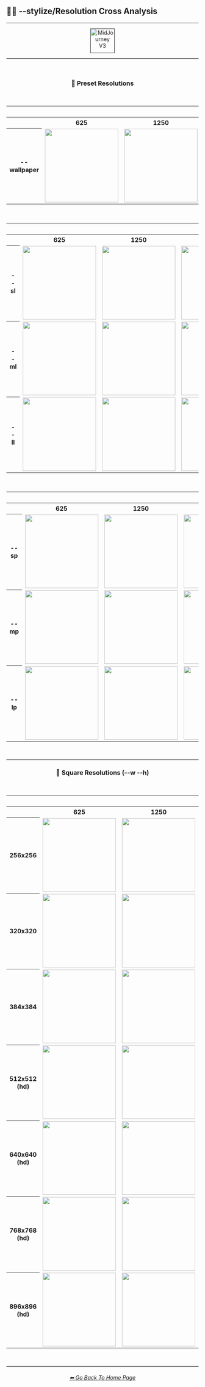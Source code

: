 <h2>🎇📏 --stylize/Resolution Cross Analysis</h2>

<hr><!--------------->

<div align="center">

[<img src="https://github.com/willwulfken/MidJourney-Styles-and-Keywords-Reference/blob/main/Images/Repo_Parts/Buttons/Version_Buttons/button_version_V3_active_full.webp?raw=true" alt="MidJourney V3" height="64" />]()

</div>

<hr>
<br>

<div align="center">

<h3>📏 Preset Resolutions</h3>
<br>

<table>
    <tr align=center valign=middle>
        <th></th>
        <th colspan=8>Stylize</th>
    </tr>
    <tr align=center valign=middle>
        <th></th>
        <th>625</th>
        <th>1250</th>
        <th>2500</th>
        <th>5000</th>
        <th>10000</th>
        <th>20000</th>
        <th>40000</th>
        <th>60000</th>
    </tr>
    <tr align=center valign=middle>
        <th width=120>--wallpaper</th>
        <td><img src="https://github.com/willwulfken/MidJourney-Styles-and-Keywords-Reference/blob/main/Images/MJ_V3/Comparison_Page_Images/Stylize_Resolution_Cross_Analysis/--wallpaper/sphere_wallpaper_stylize_625.webp?raw=true" width="192" /></td>
        <td><img src="https://github.com/willwulfken/MidJourney-Styles-and-Keywords-Reference/blob/main/Images/MJ_V3/Comparison_Page_Images/Stylize_Resolution_Cross_Analysis/--wallpaper/sphere_wallpaper_stylize_1250.webp?raw=true" width="192" /></td>
        <td><img src="https://github.com/willwulfken/MidJourney-Styles-and-Keywords-Reference/blob/main/Images/MJ_V3/Comparison_Page_Images/Stylize_Resolution_Cross_Analysis/--wallpaper/sphere_wallpaper_stylize_2500.webp?raw=true" width="192" /></td>
        <td><img src="https://github.com/willwulfken/MidJourney-Styles-and-Keywords-Reference/blob/main/Images/MJ_V3/Comparison_Page_Images/Stylize_Resolution_Cross_Analysis/--wallpaper/sphere_wallpaper_stylize_5000.webp?raw=true" width="192" /></td>
        <td><img src="https://github.com/willwulfken/MidJourney-Styles-and-Keywords-Reference/blob/main/Images/MJ_V3/Comparison_Page_Images/Stylize_Resolution_Cross_Analysis/--wallpaper/sphere_wallpaper_stylize_10000.webp?raw=true" width="192" /></td>
        <td><img src="https://github.com/willwulfken/MidJourney-Styles-and-Keywords-Reference/blob/main/Images/MJ_V3/Comparison_Page_Images/Stylize_Resolution_Cross_Analysis/--wallpaper/sphere_wallpaper_stylize_20000.webp?raw=true" width="192" /></td>
        <td><img src="https://github.com/willwulfken/MidJourney-Styles-and-Keywords-Reference/blob/main/Images/MJ_V3/Comparison_Page_Images/Stylize_Resolution_Cross_Analysis/--wallpaper/sphere_wallpaper_stylize_40000.webp?raw=true" width="192" /></td>
        <td><img src="https://github.com/willwulfken/MidJourney-Styles-and-Keywords-Reference/blob/main/Images/MJ_V3/Comparison_Page_Images/Stylize_Resolution_Cross_Analysis/--wallpaper/sphere_wallpaper_stylize_60000.webp?raw=true" width="192" /></td>
    </tr>
</table>

<br>

<table>
    <tr align=center valign=middle>
        <th></th>
        <th colspan=8>Stylize</th>
    </tr>
    <tr align=center valign=middle>
        <th></th>
        <th>625</th>
        <th>1250</th>
        <th>2500</th>
        <th>5000</th>
        <th>10000</th>
        <th>20000</th>
        <th>40000</th>
        <th>60000</th>
    </tr>
    <tr align=center valign=middle>
        <th width=70>--sl</th>
        <td><img src="https://github.com/willwulfken/MidJourney-Styles-and-Keywords-Reference/blob/main/Images/MJ_V3/Comparison_Page_Images/Stylize_Resolution_Cross_Analysis/--sl/sphere_sl_stylize_625.webp?raw=true" width="192" /></td>
        <td><img src="https://github.com/willwulfken/MidJourney-Styles-and-Keywords-Reference/blob/main/Images/MJ_V3/Comparison_Page_Images/Stylize_Resolution_Cross_Analysis/--sl/sphere_sl_stylize_1250.webp?raw=true" width="192" /></td>
        <td><img src="https://github.com/willwulfken/MidJourney-Styles-and-Keywords-Reference/blob/main/Images/MJ_V3/Comparison_Page_Images/Stylize_Resolution_Cross_Analysis/--sl/sphere_sl_stylize_2500.webp?raw=true" width="192" /></td>
        <td><img src="https://github.com/willwulfken/MidJourney-Styles-and-Keywords-Reference/blob/main/Images/MJ_V3/Comparison_Page_Images/Stylize_Resolution_Cross_Analysis/--sl/sphere_sl_stylize_5000.webp?raw=true" width="192" /></td>
        <td><img src="https://github.com/willwulfken/MidJourney-Styles-and-Keywords-Reference/blob/main/Images/MJ_V3/Comparison_Page_Images/Stylize_Resolution_Cross_Analysis/--sl/sphere_sl_stylize_10000.webp?raw=true" width="192" /></td>
        <td><img src="https://github.com/willwulfken/MidJourney-Styles-and-Keywords-Reference/blob/main/Images/MJ_V3/Comparison_Page_Images/Stylize_Resolution_Cross_Analysis/--sl/sphere_sl_stylize_20000.webp?raw=true" width="192" /></td>
        <td><img src="https://github.com/willwulfken/MidJourney-Styles-and-Keywords-Reference/blob/main/Images/MJ_V3/Comparison_Page_Images/Stylize_Resolution_Cross_Analysis/--sl/sphere_sl_stylize_40000.webp?raw=true" width="192" /></td>
        <td><img src="https://github.com/willwulfken/MidJourney-Styles-and-Keywords-Reference/blob/main/Images/MJ_V3/Comparison_Page_Images/Stylize_Resolution_Cross_Analysis/--sl/sphere_sl_stylize_60000.webp?raw=true" width="192" /></td>
    </tr>
    <tr align=center valign=middle>
        <th>--ml</th>
        <td><img src="https://github.com/willwulfken/MidJourney-Styles-and-Keywords-Reference/blob/main/Images/MJ_V3/Comparison_Page_Images/Stylize_Resolution_Cross_Analysis/--ml/sphere_ml_stylize_625.webp?raw=true" width="192" /></td>
        <td><img src="https://github.com/willwulfken/MidJourney-Styles-and-Keywords-Reference/blob/main/Images/MJ_V3/Comparison_Page_Images/Stylize_Resolution_Cross_Analysis/--ml/sphere_ml_stylize_1250.webp?raw=true" width="192" /></td>
        <td><img src="https://github.com/willwulfken/MidJourney-Styles-and-Keywords-Reference/blob/main/Images/MJ_V3/Comparison_Page_Images/Stylize_Resolution_Cross_Analysis/--ml/sphere_ml_stylize_2500.webp?raw=true" width="192" /></td>
        <td><img src="https://github.com/willwulfken/MidJourney-Styles-and-Keywords-Reference/blob/main/Images/MJ_V3/Comparison_Page_Images/Stylize_Resolution_Cross_Analysis/--ml/sphere_ml_stylize_5000.webp?raw=true" width="192" /></td>
        <td><img src="https://github.com/willwulfken/MidJourney-Styles-and-Keywords-Reference/blob/main/Images/MJ_V3/Comparison_Page_Images/Stylize_Resolution_Cross_Analysis/--ml/sphere_ml_stylize_10000.webp?raw=true" width="192" /></td>
        <td><img src="https://github.com/willwulfken/MidJourney-Styles-and-Keywords-Reference/blob/main/Images/MJ_V3/Comparison_Page_Images/Stylize_Resolution_Cross_Analysis/--ml/sphere_ml_stylize_20000.webp?raw=true" width="192" /></td>
        <td><img src="https://github.com/willwulfken/MidJourney-Styles-and-Keywords-Reference/blob/main/Images/MJ_V3/Comparison_Page_Images/Stylize_Resolution_Cross_Analysis/--ml/sphere_ml_stylize_40000.webp?raw=true" width="192" /></td>
        <td><img src="https://github.com/willwulfken/MidJourney-Styles-and-Keywords-Reference/blob/main/Images/MJ_V3/Comparison_Page_Images/Stylize_Resolution_Cross_Analysis/--ml/sphere_ml_stylize_60000.webp?raw=true" width="192" /></td>
    </tr>
    <tr align=center valign=middle>
        <th width=35>--ll</th>
        <td><img src="https://github.com/willwulfken/MidJourney-Styles-and-Keywords-Reference/blob/main/Images/MJ_V3/Comparison_Page_Images/Stylize_Resolution_Cross_Analysis/--ll/sphere_ll_stylize_625.webp?raw=true" width="192" /></td>
        <td><img src="https://github.com/willwulfken/MidJourney-Styles-and-Keywords-Reference/blob/main/Images/MJ_V3/Comparison_Page_Images/Stylize_Resolution_Cross_Analysis/--ll/sphere_ll_stylize_1250.webp?raw=true" width="192" /></td>
        <td><img src="https://github.com/willwulfken/MidJourney-Styles-and-Keywords-Reference/blob/main/Images/MJ_V3/Comparison_Page_Images/Stylize_Resolution_Cross_Analysis/--ll/sphere_ll_stylize_2500.webp?raw=true" width="192" /></td>
        <td><img src="https://github.com/willwulfken/MidJourney-Styles-and-Keywords-Reference/blob/main/Images/MJ_V3/Comparison_Page_Images/Stylize_Resolution_Cross_Analysis/--ll/sphere_ll_stylize_5000.webp?raw=true" width="192" /></td>
        <td><img src="https://github.com/willwulfken/MidJourney-Styles-and-Keywords-Reference/blob/main/Images/MJ_V3/Comparison_Page_Images/Stylize_Resolution_Cross_Analysis/--ll/sphere_ll_stylize_10000.webp?raw=true" width="192" /></td>
        <td><img src="https://github.com/willwulfken/MidJourney-Styles-and-Keywords-Reference/blob/main/Images/MJ_V3/Comparison_Page_Images/Stylize_Resolution_Cross_Analysis/--ll/sphere_ll_stylize_20000.webp?raw=true" width="192" /></td>
        <td><img src="https://github.com/willwulfken/MidJourney-Styles-and-Keywords-Reference/blob/main/Images/MJ_V3/Comparison_Page_Images/Stylize_Resolution_Cross_Analysis/--ll/sphere_ll_stylize_40000.webp?raw=true" width="192" /></td>
        <td><img src="https://github.com/willwulfken/MidJourney-Styles-and-Keywords-Reference/blob/main/Images/MJ_V3/Comparison_Page_Images/Stylize_Resolution_Cross_Analysis/--ll/sphere_ll_stylize_60000.webp?raw=true" width="192" /></td>
    </tr>
</table>

<br>

<table>
    <tr align=center valign=middle>
        <th></th>
        <th colspan=8>Stylize</th>
    </tr>
    <tr align=center valign=middle>
        <th></th>
        <th>625</th>
        <th>1250</th>
        <th>2500</th>
        <th>5000</th>
        <th>10000</th>
        <th>20000</th>
        <th>40000</th>
        <th>60000</th>
    </tr>
    <tr align=center valign=middle>
        <th width=70>--sp</th>
        <td><img src="https://github.com/willwulfken/MidJourney-Styles-and-Keywords-Reference/blob/main/Images/MJ_V3/Comparison_Page_Images/Stylize_Resolution_Cross_Analysis/--sp/sphere_sp_stylize_625.webp?raw=true" width="192" /></td>
        <td><img src="https://github.com/willwulfken/MidJourney-Styles-and-Keywords-Reference/blob/main/Images/MJ_V3/Comparison_Page_Images/Stylize_Resolution_Cross_Analysis/--sp/sphere_sp_stylize_1250.webp?raw=true" width="192" /></td>
        <td><img src="https://github.com/willwulfken/MidJourney-Styles-and-Keywords-Reference/blob/main/Images/MJ_V3/Comparison_Page_Images/Stylize_Resolution_Cross_Analysis/--sp/sphere_sp_stylize_2500.webp?raw=true" width="192" /></td>
        <td><img src="https://github.com/willwulfken/MidJourney-Styles-and-Keywords-Reference/blob/main/Images/MJ_V3/Comparison_Page_Images/Stylize_Resolution_Cross_Analysis/--sp/sphere_sp_stylize_5000.webp?raw=true" width="192" /></td>
        <td><img src="https://github.com/willwulfken/MidJourney-Styles-and-Keywords-Reference/blob/main/Images/MJ_V3/Comparison_Page_Images/Stylize_Resolution_Cross_Analysis/--sp/sphere_sp_stylize_10000.webp?raw=true" width="192" /></td>
        <td><img src="https://github.com/willwulfken/MidJourney-Styles-and-Keywords-Reference/blob/main/Images/MJ_V3/Comparison_Page_Images/Stylize_Resolution_Cross_Analysis/--sp/sphere_sp_stylize_20000.webp?raw=true" width="192" /></td>
        <td><img src="https://github.com/willwulfken/MidJourney-Styles-and-Keywords-Reference/blob/main/Images/MJ_V3/Comparison_Page_Images/Stylize_Resolution_Cross_Analysis/--sp/sphere_sp_stylize_40000.webp?raw=true" width="192" /></td>
        <td><img src="https://github.com/willwulfken/MidJourney-Styles-and-Keywords-Reference/blob/main/Images/MJ_V3/Comparison_Page_Images/Stylize_Resolution_Cross_Analysis/--sp/sphere_sp_stylize_60000.webp?raw=true" width="192" /></td>
    </tr>
    <tr align=center valign=middle>
        <th>--mp</th>
        <td><img src="https://github.com/willwulfken/MidJourney-Styles-and-Keywords-Reference/blob/main/Images/MJ_V3/Comparison_Page_Images/Stylize_Resolution_Cross_Analysis/--mp/sphere_mp_stylize_625.webp?raw=true" width="192" /></td>
        <td><img src="https://github.com/willwulfken/MidJourney-Styles-and-Keywords-Reference/blob/main/Images/MJ_V3/Comparison_Page_Images/Stylize_Resolution_Cross_Analysis/--mp/sphere_mp_stylize_1250.webp?raw=true" width="192" /></td>
        <td><img src="https://github.com/willwulfken/MidJourney-Styles-and-Keywords-Reference/blob/main/Images/MJ_V3/Comparison_Page_Images/Stylize_Resolution_Cross_Analysis/--mp/sphere_mp_stylize_2500.webp?raw=true" width="192" /></td>
        <td><img src="https://github.com/willwulfken/MidJourney-Styles-and-Keywords-Reference/blob/main/Images/MJ_V3/Comparison_Page_Images/Stylize_Resolution_Cross_Analysis/--mp/sphere_mp_stylize_5000.webp?raw=true" width="192" /></td>
        <td><img src="https://github.com/willwulfken/MidJourney-Styles-and-Keywords-Reference/blob/main/Images/MJ_V3/Comparison_Page_Images/Stylize_Resolution_Cross_Analysis/--mp/sphere_mp_stylize_10000.webp?raw=true" width="192" /></td>
        <td><img src="https://github.com/willwulfken/MidJourney-Styles-and-Keywords-Reference/blob/main/Images/MJ_V3/Comparison_Page_Images/Stylize_Resolution_Cross_Analysis/--mp/sphere_mp_stylize_20000.webp?raw=true" width="192" /></td>
        <td><img src="https://github.com/willwulfken/MidJourney-Styles-and-Keywords-Reference/blob/main/Images/MJ_V3/Comparison_Page_Images/Stylize_Resolution_Cross_Analysis/--mp/sphere_mp_stylize_40000.webp?raw=true" width="192" /></td>
        <td><img src="https://github.com/willwulfken/MidJourney-Styles-and-Keywords-Reference/blob/main/Images/MJ_V3/Comparison_Page_Images/Stylize_Resolution_Cross_Analysis/--mp/sphere_mp_stylize_60000.webp?raw=true" width="192" /></td>
    </tr>
    <tr align=center valign=middle>
        <th width=35>--lp</th>
        <td><img src="https://github.com/willwulfken/MidJourney-Styles-and-Keywords-Reference/blob/main/Images/MJ_V3/Comparison_Page_Images/Stylize_Resolution_Cross_Analysis/--lp/sphere_lp_stylize_625.webp?raw=true" width="192" /></td>
        <td><img src="https://github.com/willwulfken/MidJourney-Styles-and-Keywords-Reference/blob/main/Images/MJ_V3/Comparison_Page_Images/Stylize_Resolution_Cross_Analysis/--lp/sphere_lp_stylize_1250.webp?raw=true" width="192" /></td>
        <td><img src="https://github.com/willwulfken/MidJourney-Styles-and-Keywords-Reference/blob/main/Images/MJ_V3/Comparison_Page_Images/Stylize_Resolution_Cross_Analysis/--lp/sphere_lp_stylize_2500.webp?raw=true" width="192" /></td>
        <td><img src="https://github.com/willwulfken/MidJourney-Styles-and-Keywords-Reference/blob/main/Images/MJ_V3/Comparison_Page_Images/Stylize_Resolution_Cross_Analysis/--lp/sphere_lp_stylize_5000.webp?raw=true" width="192" /></td>
        <td><img src="https://github.com/willwulfken/MidJourney-Styles-and-Keywords-Reference/blob/main/Images/MJ_V3/Comparison_Page_Images/Stylize_Resolution_Cross_Analysis/--lp/sphere_lp_stylize_10000.webp?raw=true" width="192" /></td>
        <td><img src="https://github.com/willwulfken/MidJourney-Styles-and-Keywords-Reference/blob/main/Images/MJ_V3/Comparison_Page_Images/Stylize_Resolution_Cross_Analysis/--lp/sphere_lp_stylize_20000.webp?raw=true" width="192" /></td>
        <td><img src="https://github.com/willwulfken/MidJourney-Styles-and-Keywords-Reference/blob/main/Images/MJ_V3/Comparison_Page_Images/Stylize_Resolution_Cross_Analysis/--lp/sphere_lp_stylize_40000.webp?raw=true" width="192" /></td>
        <td><img src="https://github.com/willwulfken/MidJourney-Styles-and-Keywords-Reference/blob/main/Images/MJ_V3/Comparison_Page_Images/Stylize_Resolution_Cross_Analysis/--lp/sphere_lp_stylize_60000.webp?raw=true" width="192" /></td>
    </tr>
</table>

</div>

<br>

<hr><!--------------->

<div align="center">
<h3>📐 Square Resolutions (--w --h)</h3>
<br>

<table>
    <tr align=center valign=middle>
        <th></th>
        <th colspan=8>Stylize</th>
    </tr>
    <tr align=center valign=middle>
        <th></th>
        <th>625</th>
        <th>1250</th>
        <th>2500</th>
        <th>5000</th>
        <th>10000</th>
        <th>20000</th>
        <th>40000</th>
        <th>60000</th>
    </tr>
    <tr align=center valign=middle>
        <th width=80>256x256</th>
        <td><img src="https://github.com/willwulfken/MidJourney-Styles-and-Keywords-Reference/blob/main/Images/MJ_V3/Comparison_Page_Images/Stylize_Resolution_Cross_Analysis/--wh/256/sphere_wh_256_stylize_625.webp?raw=true" width="192" /></td>
        <td><img src="https://github.com/willwulfken/MidJourney-Styles-and-Keywords-Reference/blob/main/Images/MJ_V3/Comparison_Page_Images/Stylize_Resolution_Cross_Analysis/--wh/256/sphere_wh_256_stylize_1250.webp?raw=true" width="192" /></td>
        <td><img src="https://github.com/willwulfken/MidJourney-Styles-and-Keywords-Reference/blob/main/Images/MJ_V3/Comparison_Page_Images/Stylize_Resolution_Cross_Analysis/--wh/256/sphere_wh_256_stylize_2500.webp?raw=true" width="192" /></td>
        <td><img src="https://github.com/willwulfken/MidJourney-Styles-and-Keywords-Reference/blob/main/Images/MJ_V3/Comparison_Page_Images/Stylize_Resolution_Cross_Analysis/--wh/256/sphere_wh_256_stylize_5000.webp?raw=true" width="192" /></td>
        <td><img src="https://github.com/willwulfken/MidJourney-Styles-and-Keywords-Reference/blob/main/Images/MJ_V3/Comparison_Page_Images/Stylize_Resolution_Cross_Analysis/--wh/256/sphere_wh_256_stylize_10000.webp?raw=true" width="192" /></td>
        <td><img src="https://github.com/willwulfken/MidJourney-Styles-and-Keywords-Reference/blob/main/Images/MJ_V3/Comparison_Page_Images/Stylize_Resolution_Cross_Analysis/--wh/256/sphere_wh_256_stylize_20000.webp?raw=true" width="192" /></td>
        <td><img src="https://github.com/willwulfken/MidJourney-Styles-and-Keywords-Reference/blob/main/Images/MJ_V3/Comparison_Page_Images/Stylize_Resolution_Cross_Analysis/--wh/256/sphere_wh_256_stylize_40000.webp?raw=true" width="192" /></td>
        <td><img src="https://github.com/willwulfken/MidJourney-Styles-and-Keywords-Reference/blob/main/Images/MJ_V3/Comparison_Page_Images/Stylize_Resolution_Cross_Analysis/--wh/256/sphere_wh_256_stylize_60000.webp?raw=true" width="192" /></td>
    </tr>
    <tr align=center valign=middle>
        <th width=35>320x320</th>
        <td><img src="https://github.com/willwulfken/MidJourney-Styles-and-Keywords-Reference/blob/main/Images/MJ_V3/Comparison_Page_Images/Stylize_Resolution_Cross_Analysis/--wh/320/sphere_wh_320_stylize_625.webp?raw=true" width="192" /></td>
        <td><img src="https://github.com/willwulfken/MidJourney-Styles-and-Keywords-Reference/blob/main/Images/MJ_V3/Comparison_Page_Images/Stylize_Resolution_Cross_Analysis/--wh/320/sphere_wh_320_stylize_1250.webp?raw=true" width="192" /></td>
        <td><img src="https://github.com/willwulfken/MidJourney-Styles-and-Keywords-Reference/blob/main/Images/MJ_V3/Comparison_Page_Images/Stylize_Resolution_Cross_Analysis/--wh/320/sphere_wh_320_stylize_2500.webp?raw=true" width="192" /></td>
        <td><img src="https://github.com/willwulfken/MidJourney-Styles-and-Keywords-Reference/blob/main/Images/MJ_V3/Comparison_Page_Images/Stylize_Resolution_Cross_Analysis/--wh/320/sphere_wh_320_stylize_5000.webp?raw=true" width="192" /></td>
        <td><img src="https://github.com/willwulfken/MidJourney-Styles-and-Keywords-Reference/blob/main/Images/MJ_V3/Comparison_Page_Images/Stylize_Resolution_Cross_Analysis/--wh/320/sphere_wh_320_stylize_10000.webp?raw=true" width="192" /></td>
        <td><img src="https://github.com/willwulfken/MidJourney-Styles-and-Keywords-Reference/blob/main/Images/MJ_V3/Comparison_Page_Images/Stylize_Resolution_Cross_Analysis/--wh/320/sphere_wh_320_stylize_20000.webp?raw=true" width="192" /></td>
        <td><img src="https://github.com/willwulfken/MidJourney-Styles-and-Keywords-Reference/blob/main/Images/MJ_V3/Comparison_Page_Images/Stylize_Resolution_Cross_Analysis/--wh/320/sphere_wh_320_stylize_40000.webp?raw=true" width="192" /></td>
        <td><img src="https://github.com/willwulfken/MidJourney-Styles-and-Keywords-Reference/blob/main/Images/MJ_V3/Comparison_Page_Images/Stylize_Resolution_Cross_Analysis/--wh/320/sphere_wh_320_stylize_60000.webp?raw=true" width="192" /></td>
    </tr>
    <tr align=center valign=middle>
        <th>384x384</th>
        <td><img src="https://github.com/willwulfken/MidJourney-Styles-and-Keywords-Reference/blob/main/Images/MJ_V3/Comparison_Page_Images/Stylize_Resolution_Cross_Analysis/--wh/384/sphere_wh_384_stylize_625.webp?raw=true" width="192" /></td>
        <td><img src="https://github.com/willwulfken/MidJourney-Styles-and-Keywords-Reference/blob/main/Images/MJ_V3/Comparison_Page_Images/Stylize_Resolution_Cross_Analysis/--wh/384/sphere_wh_384_stylize_1250.webp?raw=true" width="192" /></td>
        <td><img src="https://github.com/willwulfken/MidJourney-Styles-and-Keywords-Reference/blob/main/Images/MJ_V3/Comparison_Page_Images/Stylize_Resolution_Cross_Analysis/--wh/384/sphere_wh_384_stylize_2500.webp?raw=true" width="192" /></td>
        <td><img src="https://github.com/willwulfken/MidJourney-Styles-and-Keywords-Reference/blob/main/Images/MJ_V3/Comparison_Page_Images/Stylize_Resolution_Cross_Analysis/--wh/384/sphere_wh_384_stylize_5000.webp?raw=true" width="192" /></td>
        <td><img src="https://github.com/willwulfken/MidJourney-Styles-and-Keywords-Reference/blob/main/Images/MJ_V3/Comparison_Page_Images/Stylize_Resolution_Cross_Analysis/--wh/384/sphere_wh_384_stylize_10000.webp?raw=true" width="192" /></td>
        <td><img src="https://github.com/willwulfken/MidJourney-Styles-and-Keywords-Reference/blob/main/Images/MJ_V3/Comparison_Page_Images/Stylize_Resolution_Cross_Analysis/--wh/384/sphere_wh_384_stylize_20000.webp?raw=true" width="192" /></td>
        <td><img src="https://github.com/willwulfken/MidJourney-Styles-and-Keywords-Reference/blob/main/Images/MJ_V3/Comparison_Page_Images/Stylize_Resolution_Cross_Analysis/--wh/384/sphere_wh_384_stylize_40000.webp?raw=true" width="192" /></td>
        <td><img src="https://github.com/willwulfken/MidJourney-Styles-and-Keywords-Reference/blob/main/Images/MJ_V3/Comparison_Page_Images/Stylize_Resolution_Cross_Analysis/--wh/384/sphere_wh_384_stylize_60000.webp?raw=true" width="192" /></td>
    </tr>
    <tr align=center valign=middle>
        <th>512x512 (hd)</th>
        <td><img src="https://github.com/willwulfken/MidJourney-Styles-and-Keywords-Reference/blob/main/Images/MJ_V3/Comparison_Page_Images/Stylize_Resolution_Cross_Analysis/--wh/512/sphere_wh_512_hd_stylize_625.webp?raw=true" width="192" /></td>
        <td><img src="https://github.com/willwulfken/MidJourney-Styles-and-Keywords-Reference/blob/main/Images/MJ_V3/Comparison_Page_Images/Stylize_Resolution_Cross_Analysis/--wh/512/sphere_wh_512_hd_stylize_1250.webp?raw=true" width="192" /></td>
        <td><img src="https://github.com/willwulfken/MidJourney-Styles-and-Keywords-Reference/blob/main/Images/MJ_V3/Comparison_Page_Images/Stylize_Resolution_Cross_Analysis/--wh/512/sphere_wh_512_hd_stylize_2500.webp?raw=true" width="192" /></td>
        <td><img src="https://github.com/willwulfken/MidJourney-Styles-and-Keywords-Reference/blob/main/Images/MJ_V3/Comparison_Page_Images/Stylize_Resolution_Cross_Analysis/--wh/512/sphere_wh_512_hd_stylize_5000.webp?raw=true" width="192" /></td>
        <td><img src="https://github.com/willwulfken/MidJourney-Styles-and-Keywords-Reference/blob/main/Images/MJ_V3/Comparison_Page_Images/Stylize_Resolution_Cross_Analysis/--wh/512/sphere_wh_512_hd_stylize_10000.webp?raw=true" width="192" /></td>
        <td><img src="https://github.com/willwulfken/MidJourney-Styles-and-Keywords-Reference/blob/main/Images/MJ_V3/Comparison_Page_Images/Stylize_Resolution_Cross_Analysis/--wh/512/sphere_wh_512_hd_stylize_20000.webp?raw=true" width="192" /></td>
        <td><img src="https://github.com/willwulfken/MidJourney-Styles-and-Keywords-Reference/blob/main/Images/MJ_V3/Comparison_Page_Images/Stylize_Resolution_Cross_Analysis/--wh/512/sphere_wh_512_hd_stylize_40000.webp?raw=true" width="192" /></td>
        <td><img src="https://github.com/willwulfken/MidJourney-Styles-and-Keywords-Reference/blob/main/Images/MJ_V3/Comparison_Page_Images/Stylize_Resolution_Cross_Analysis/--wh/512/sphere_wh_512_hd_stylize_60000.webp?raw=true" width="192" /></td>
    </tr>
    <tr align=center valign=middle>
        <th width=35>640x640 (hd)</th>
        <td><img src="https://github.com/willwulfken/MidJourney-Styles-and-Keywords-Reference/blob/main/Images/MJ_V3/Comparison_Page_Images/Stylize_Resolution_Cross_Analysis/--wh/640/sphere_wh_640_hd_stylize_625.webp?raw=true" width="192" /></td>
        <td><img src="https://github.com/willwulfken/MidJourney-Styles-and-Keywords-Reference/blob/main/Images/MJ_V3/Comparison_Page_Images/Stylize_Resolution_Cross_Analysis/--wh/640/sphere_wh_640_hd_stylize_1250.webp?raw=true" width="192" /></td>
        <td><img src="https://github.com/willwulfken/MidJourney-Styles-and-Keywords-Reference/blob/main/Images/MJ_V3/Comparison_Page_Images/Stylize_Resolution_Cross_Analysis/--wh/640/sphere_wh_640_hd_stylize_2500.webp?raw=true" width="192" /></td>
        <td><img src="https://github.com/willwulfken/MidJourney-Styles-and-Keywords-Reference/blob/main/Images/MJ_V3/Comparison_Page_Images/Stylize_Resolution_Cross_Analysis/--wh/640/sphere_wh_640_hd_stylize_5000.webp?raw=true" width="192" /></td>
        <td><img src="https://github.com/willwulfken/MidJourney-Styles-and-Keywords-Reference/blob/main/Images/MJ_V3/Comparison_Page_Images/Stylize_Resolution_Cross_Analysis/--wh/640/sphere_wh_640_hd_stylize_10000.webp?raw=true" width="192" /></td>
        <td><img src="https://github.com/willwulfken/MidJourney-Styles-and-Keywords-Reference/blob/main/Images/MJ_V3/Comparison_Page_Images/Stylize_Resolution_Cross_Analysis/--wh/640/sphere_wh_640_hd_stylize_20000.webp?raw=true" width="192" /></td>
        <td><img src="https://github.com/willwulfken/MidJourney-Styles-and-Keywords-Reference/blob/main/Images/MJ_V3/Comparison_Page_Images/Stylize_Resolution_Cross_Analysis/--wh/640/sphere_wh_640_hd_stylize_40000.webp?raw=true" width="192" /></td>
        <td><img src="https://github.com/willwulfken/MidJourney-Styles-and-Keywords-Reference/blob/main/Images/MJ_V3/Comparison_Page_Images/Stylize_Resolution_Cross_Analysis/--wh/640/sphere_wh_640_hd_stylize_60000.webp?raw=true" width="192" /></td>
    </tr>
    <tr align=center valign=middle>
        <th>768x768 (hd)</th>
        <td><img src="https://github.com/willwulfken/MidJourney-Styles-and-Keywords-Reference/blob/main/Images/MJ_V3/Comparison_Page_Images/Stylize_Resolution_Cross_Analysis/--wh/768/sphere_wh_768_hd_stylize_625.webp?raw=true" width="192" /></td>
        <td><img src="https://github.com/willwulfken/MidJourney-Styles-and-Keywords-Reference/blob/main/Images/MJ_V3/Comparison_Page_Images/Stylize_Resolution_Cross_Analysis/--wh/768/sphere_wh_768_hd_stylize_1250.webp?raw=true" width="192" /></td>
        <td><img src="https://github.com/willwulfken/MidJourney-Styles-and-Keywords-Reference/blob/main/Images/MJ_V3/Comparison_Page_Images/Stylize_Resolution_Cross_Analysis/--wh/768/sphere_wh_768_hd_stylize_2500.webp?raw=true" width="192" /></td>
        <td><img src="https://github.com/willwulfken/MidJourney-Styles-and-Keywords-Reference/blob/main/Images/MJ_V3/Comparison_Page_Images/Stylize_Resolution_Cross_Analysis/--wh/768/sphere_wh_768_hd_stylize_5000.webp?raw=true" width="192" /></td>
        <td><img src="https://github.com/willwulfken/MidJourney-Styles-and-Keywords-Reference/blob/main/Images/MJ_V3/Comparison_Page_Images/Stylize_Resolution_Cross_Analysis/--wh/768/sphere_wh_768_hd_stylize_10000.webp?raw=true" width="192" /></td>
        <td><img src="https://github.com/willwulfken/MidJourney-Styles-and-Keywords-Reference/blob/main/Images/MJ_V3/Comparison_Page_Images/Stylize_Resolution_Cross_Analysis/--wh/768/sphere_wh_768_hd_stylize_20000.webp?raw=true" width="192" /></td>
        <td><img src="https://github.com/willwulfken/MidJourney-Styles-and-Keywords-Reference/blob/main/Images/MJ_V3/Comparison_Page_Images/Stylize_Resolution_Cross_Analysis/--wh/768/sphere_wh_768_hd_stylize_40000.webp?raw=true" width="192" /></td>
        <td><img src="https://github.com/willwulfken/MidJourney-Styles-and-Keywords-Reference/blob/main/Images/MJ_V3/Comparison_Page_Images/Stylize_Resolution_Cross_Analysis/--wh/768/sphere_wh_768_hd_stylize_60000.webp?raw=true" width="192" /></td>
    </tr>
    <tr align=center valign=middle>
        <th>896x896 (hd)</th>
        <td><img src="https://github.com/willwulfken/MidJourney-Styles-and-Keywords-Reference/blob/main/Images/MJ_V3/Comparison_Page_Images/Stylize_Resolution_Cross_Analysis/--wh/896/sphere_wh_896_hd_stylize_625.webp?raw=true" width="192" /></td>
        <td><img src="https://github.com/willwulfken/MidJourney-Styles-and-Keywords-Reference/blob/main/Images/MJ_V3/Comparison_Page_Images/Stylize_Resolution_Cross_Analysis/--wh/896/sphere_wh_896_hd_stylize_1250.webp?raw=true" width="192" /></td>
        <td><img src="https://github.com/willwulfken/MidJourney-Styles-and-Keywords-Reference/blob/main/Images/MJ_V3/Comparison_Page_Images/Stylize_Resolution_Cross_Analysis/--wh/896/sphere_wh_896_hd_stylize_2500.webp?raw=true" width="192" /></td>
        <td><img src="https://github.com/willwulfken/MidJourney-Styles-and-Keywords-Reference/blob/main/Images/MJ_V3/Comparison_Page_Images/Stylize_Resolution_Cross_Analysis/--wh/896/sphere_wh_896_hd_stylize_5000.webp?raw=true" width="192" /></td>
        <td><img src="https://github.com/willwulfken/MidJourney-Styles-and-Keywords-Reference/blob/main/Images/MJ_V3/Comparison_Page_Images/Stylize_Resolution_Cross_Analysis/--wh/896/sphere_wh_896_hd_stylize_10000.webp?raw=true" width="192" /></td>
        <td><img src="https://github.com/willwulfken/MidJourney-Styles-and-Keywords-Reference/blob/main/Images/MJ_V3/Comparison_Page_Images/Stylize_Resolution_Cross_Analysis/--wh/896/sphere_wh_896_hd_stylize_20000.webp?raw=true" width="192" /></td>
        <td><img src="https://github.com/willwulfken/MidJourney-Styles-and-Keywords-Reference/blob/main/Images/MJ_V3/Comparison_Page_Images/Stylize_Resolution_Cross_Analysis/--wh/896/sphere_wh_896_hd_stylize_40000.webp?raw=true" width="192" /></td>
        <td><img src="https://github.com/willwulfken/MidJourney-Styles-and-Keywords-Reference/blob/main/Images/MJ_V3/Comparison_Page_Images/Stylize_Resolution_Cross_Analysis/--wh/896/sphere_wh_896_hd_stylize_60000.webp?raw=true" width="192" /></td>
    </tr>
</table>

</div>

<br>

<hr><!--------------->
<div align="center">
<h6><a href="https://github.com/willwulfken/MidJourney-Styles-and-Keywords-Reference/blob/main/README.md">⬅ Go Back To Home Page</a></h6>
</div>
